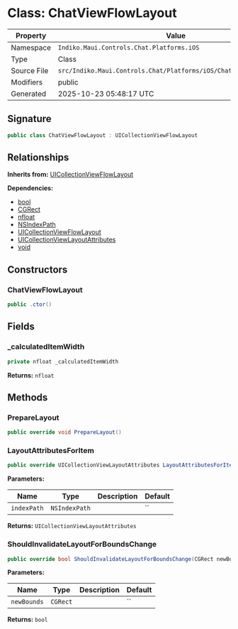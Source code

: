 # Class: ChatViewFlowLayout

| Property | Value |
|----------|-------|
| Namespace | `Indiko.Maui.Controls.Chat.Platforms.iOS` |
| Type | Class |
| Source File | `src/Indiko.Maui.Controls.Chat/Platforms/iOS/ChatViewFlowLayout.cs` |
| Modifiers | public |
| Generated | 2025-10-23 05:48:17 UTC |

## Signature

```csharp
public class ChatViewFlowLayout : UICollectionViewFlowLayout
```

## Relationships

**Inherits from:** [UICollectionViewFlowLayout](UICollectionViewFlowLayout.md)

**Dependencies:**
- [bool](bool.md)
- [CGRect](CGRect.md)
- [nfloat](nfloat.md)
- [NSIndexPath](NSIndexPath.md)
- [UICollectionViewFlowLayout](UICollectionViewFlowLayout.md)
- [UICollectionViewLayoutAttributes](UICollectionViewLayoutAttributes.md)
- [void](void.md)

## Constructors

### ChatViewFlowLayout

```csharp
public .ctor()
```

## Fields

### _calculatedItemWidth

```csharp
private nfloat _calculatedItemWidth
```

**Returns:** `nfloat`

## Methods

### PrepareLayout

```csharp
public override void PrepareLayout()
```

### LayoutAttributesForItem

```csharp
public override UICollectionViewLayoutAttributes LayoutAttributesForItem(NSIndexPath indexPath)
```

**Parameters:**

| Name | Type | Description | Default |
|------|------|-------------|---------|
| `indexPath` | `NSIndexPath` |  | `` |

**Returns:** `UICollectionViewLayoutAttributes`

### ShouldInvalidateLayoutForBoundsChange

```csharp
public override bool ShouldInvalidateLayoutForBoundsChange(CGRect newBounds)
```

**Parameters:**

| Name | Type | Description | Default |
|------|------|-------------|---------|
| `newBounds` | `CGRect` |  | `` |

**Returns:** `bool`

